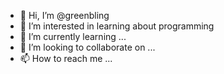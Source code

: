- 👋 Hi, I’m @greenbling
- 👀 I’m interested in learning about programming
- 🌱 I’m currently learning ...
- 💞️ I’m looking to collaborate on ...
- 📫 How to reach me ...

<!---
greenbling/greenbling is a ✨ special ✨ repository because its `README.md` (this file) appears on your GitHub profile.
You can click the Preview link to take a look at your changes.
--->
